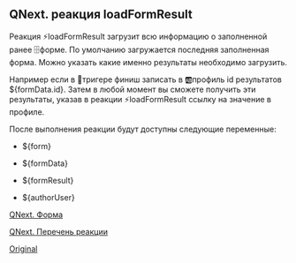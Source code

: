 ## QNext. реакция loadFormResult

Реакция ⚡️loadFormResult загрузит всю информацию о заполненной ранее 🗄форме. По умолчанию загружается последняя заполненная форма. Можно указать какие именно результаты необходимо загрузить. 



Например если в 🔗тригере финиш записать в 🆎профиль id результатов ${formData.id}. Затем в любой момент вы сможете получить эти результаты, указав в реакции ⚡️loadFormResult ссылку на значение в профиле.



После выполнения реакции будут доступны следующие переменные:



 - ${form}

 - ${formData}

 - ${formResult}

 - ${authorUser}





[QNext. Форма](/docs-test/_export/admin/forms-about)

[QNext. Перечень реакции](/docs-test/_export/reactions)
  
[Original](https://telegra.ph/QNext-admin-reaction-loadFormResult-05-09)